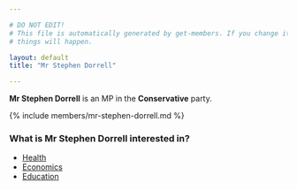 ```yaml
---

# DO NOT EDIT!
# This file is automatically generated by get-members. If you change it, bad
# things will happen.

layout: default
title: "Mr Stephen Dorrell"

---
```


**Mr Stephen Dorrell** is an MP in the **Conservative** party.

{% include members/mr-stephen-dorrell.md %}

### What is Mr Stephen Dorrell interested in?


* [Health](/interests/health.html)
* [Economics](/interests/economics.html)
* [Education](/interests/education.html)
